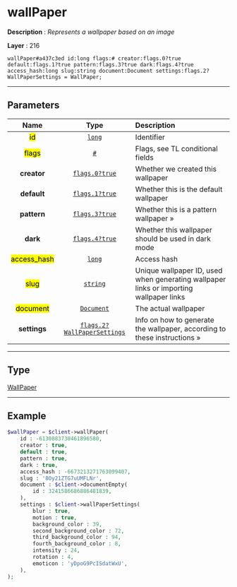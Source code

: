 # wallPaper

**Description** : *Represents a wallpaper based on an image*

**Layer** : 216

```tl
wallPaper#a437c3ed id:long flags:# creator:flags.0?true default:flags.1?true pattern:flags.3?true dark:flags.4?true access_hash:long slug:string document:Document settings:flags.2?WallPaperSettings = WallPaper;
```

---

## Parameters

| Name | Type | Description |
| :---: | :---: | :--- |
| <mark>id</mark> | [`long`](type/long) | Identifier |
| <mark>flags</mark> | [`#`](type/#) | Flags, see TL conditional fields |
| **creator** | [`flags.0?true`](type/true) | Whether we created this wallpaper |
| **default** | [`flags.1?true`](type/true) | Whether this is the default wallpaper |
| **pattern** | [`flags.3?true`](type/true) | Whether this is a pattern wallpaper » |
| **dark** | [`flags.4?true`](type/true) | Whether this wallpaper should be used in dark mode |
| <mark>access_hash</mark> | [`long`](type/long) | Access hash |
| <mark>slug</mark> | [`string`](type/string) | Unique wallpaper ID, used when generating wallpaper links or importing wallpaper links |
| <mark>document</mark> | [`Document`](type/Document) | The actual wallpaper |
| **settings** | [`flags.2?WallPaperSettings`](type/WallPaperSettings) | Info on how to generate the wallpaper, according to these instructions » |

---

## Type

[WallPaper](type/WallPaper)

---

## Example

```php
$wallPaper = $client->wallPaper(
	id : -6130883730461896580,
	creator : true,
	default : true,
	pattern : true,
	dark : true,
	access_hash : -6673213271763099407,
	slug : '8Oy21ZTG7uUMFLNr',
	document : $client->documentEmpty(
		id : 3241586686886481839,
	),
	settings : $client->wallPaperSettings(
		blur : true,
		motion : true,
		background_color : 39,
		second_background_color : 72,
		third_background_color : 94,
		fourth_background_color : 8,
		intensity : 24,
		rotation : 4,
		emoticon : 'yDpoG9PcISdatWxU',
	),
);
```